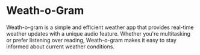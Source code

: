 # Weath-o-Gram
Weath-o-gram is a simple and efficient weather app that provides real-time weather updates with a unique audio feature. Whether you're multitasking or prefer listening over reading, Weath-o-gram makes it easy to stay informed about current weather conditions.
